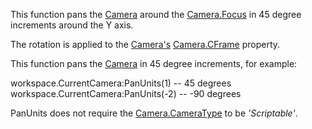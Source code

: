 This function pans the [Camera](https://developer.roblox.com/en-us/api-reference/class/Camera) around the [Camera.Focus](https://developer.roblox.com/en-us/api-reference/property/Camera/Focus) in 45 degree increments around the Y axis.

The rotation is applied to the [Camera's](https://developer.roblox.com/en-us/api-reference/class/Camera) [Camera.CFrame](https://developer.roblox.com/en-us/api-reference/property/Camera/CFrame) property.

This function pans the [Camera](https://developer.roblox.com/en-us/api-reference/class/Camera) in 45 degree increments, for example:

workspace.CurrentCamera:PanUnits(1) -- 45 degrees
workspace.CurrentCamera:PanUnits(-2) -- -90 degrees

PanUnits does not require the [Camera.CameraType](https://developer.roblox.com/en-us/api-reference/property/Camera/CameraType) to be _'Scriptable'_.